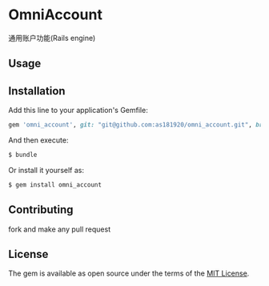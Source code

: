 # OmniAccount
通用账户功能(Rails engine)

## Usage

## Installation
Add this line to your application's Gemfile:

```ruby
gem 'omni_account', git: "git@github.com:as181920/omni_account.git", branch: "master"
```

And then execute:
```bash
$ bundle
```

Or install it yourself as:
```bash
$ gem install omni_account
```

## Contributing
fork and make any pull request

## License
The gem is available as open source under the terms of the [MIT License](https://opensource.org/licenses/MIT).
